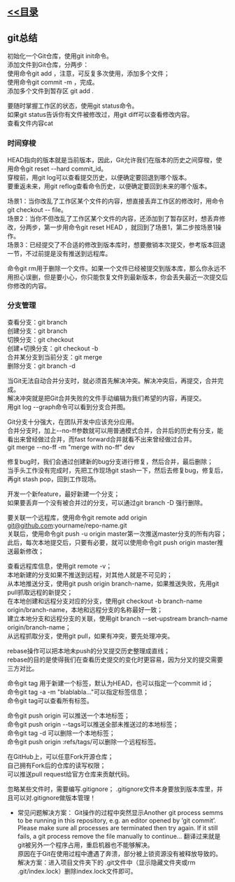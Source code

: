 ## [<<目录](https://github.com/snsart/blog/blob/master/README.md)

## git总结

初始化一个Git仓库，使用git init命令。<br>
添加文件到Git仓库，分两步：<br>
使用命令git add <file>，注意，可反复多次使用，添加多个文件；<br>
使用命令git commit -m <message>，完成。<br>
添加多个文件到暂存区 git add .<br>

要随时掌握工作区的状态，使用git status命令。<br>
如果git status告诉你有文件被修改过，用git diff可以查看修改内容。<br>
查看文件内容cat <file><br>

### 时间穿梭
HEAD指向的版本就是当前版本，因此，Git允许我们在版本的历史之间穿梭，使用命令git reset --hard commit_id。<br>
穿梭前，用git log可以查看提交历史，以便确定要回退到哪个版本。<br>
要重返未来，用git reflog查看命令历史，以便确定要回到未来的哪个版本。<br>

场景1：当你改乱了工作区某个文件的内容，想直接丢弃工作区的修改时，用命令git checkout -- file。<br>
场景2：当你不但改乱了工作区某个文件的内容，还添加到了暂存区时，想丢弃修改，分两步，第一步用命令git reset HEAD <file>，就回到了场景1，第二步按场景1操作。<br>
场景3：已经提交了不合适的修改到版本库时，想要撤销本次提交，参考版本回退一节，不过前提是没有推送到远程库。<br>

命令git rm用于删除一个文件。如果一个文件已经被提交到版本库，那么你永远不用担心误删，但是要小心，你只能恢复文件到最新版本，你会丢失最近一次提交后你修改的内容。<br>

### 分支管理
查看分支：git branch<br>
创建分支：git branch <name><br>
切换分支：git checkout <name><br>
创建+切换分支：git checkout -b <name><br>
合并某分支到当前分支：git merge <name><br>
删除分支：git branch -d <name><br>

当Git无法自动合并分支时，就必须首先解决冲突。解决冲突后，再提交，合并完成。<br>
解决冲突就是把Git合并失败的文件手动编辑为我们希望的内容，再提交。<br>
用git log --graph命令可以看到分支合并图。<br>

Git分支十分强大，在团队开发中应该充分应用。<br>
合并分支时，加上--no-ff参数就可以用普通模式合并，合并后的历史有分支，能看出来曾经做过合并，而fast forward合并就看不出来曾经做过合并。<br>
git merge --no-ff -m "merge with no-ff" dev <br>

修复bug时，我们会通过创建新的bug分支进行修复，然后合并，最后删除；<br>
当手头工作没有完成时，先把工作现场git stash一下，然后去修复bug，修复后，再git stash pop，回到工作现场。<br>

开发一个新feature，最好新建一个分支；<br>
如果要丢弃一个没有被合并过的分支，可以通过git branch -D <name>强行删除。<br>

要关联一个远程库，使用命令git remote add origin git@github.com:yourname/repo-name.git <br>
关联后，使用命令git push -u origin master第一次推送master分支的所有内容；<br>
此后，每次本地提交后，只要有必要，就可以使用命令git push origin master推送最新修改；<br>

查看远程库信息，使用git remote -v；<br>
本地新建的分支如果不推送到远程，对其他人就是不可见的；<br>
从本地推送分支，使用git push origin branch-name，如果推送失败，先用git pull抓取远程的新提交；<br>
在本地创建和远程分支对应的分支，使用git checkout -b branch-name origin/branch-name，本地和远程分支的名称最好一致；<br>
建立本地分支和远程分支的关联，使用git branch --set-upstream branch-name origin/branch-name；<br>
从远程抓取分支，使用git pull，如果有冲突，要先处理冲突。<br>

rebase操作可以把本地未push的分叉提交历史整理成直线；<br>
rebase的目的是使得我们在查看历史提交的变化时更容易，因为分叉的提交需要三方对比。<br>

命令git tag <tagname>用于新建一个标签，默认为HEAD，也可以指定一个commit id；<br>
命令git tag -a <tagname> -m "blablabla..."可以指定标签信息；<br>
命令git tag可以查看所有标签。<br>

命令git push origin <tagname>可以推送一个本地标签；<br>
命令git push origin --tags可以推送全部未推送过的本地标签；<br>
命令git tag -d <tagname>可以删除一个本地标签；<br>
命令git push origin :refs/tags/<tagname>可以删除一个远程标签。<br>

在GitHub上，可以任意Fork开源仓库；<br>
自己拥有Fork后的仓库的读写权限；<br>
可以推送pull request给官方仓库来贡献代码。<br>

忽略某些文件时，需要编写.gitignore；
.gitignore文件本身要放到版本库里，并且可以对.gitignore做版本管理！

* 常见问题解决方案：
Git操作的过程中突然显示Another git process semms to be running in this repository, e.g. an editor opened by ‘git commit’. Please make sure all processes are terminated then try again. If it still fails, a git process remove the file manually to continue… 
翻译过来就是git被另外一个程序占用，重启机器也不能够解决。<br>
原因在于Git在使用过程中遭遇了奔溃，部分被上锁资源没有被释放导致的。<br>
解决方案：进入项目文件夹下的 .git文件中（显示隐藏文件夹或rm .git/index.lock）删除index.lock文件即可。<br>

